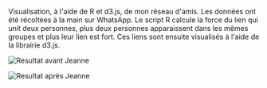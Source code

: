 Visualisation, à l'aide de R et d3.js, de mon réseau d'amis. Les données ont été récoltées à la main sur WhatsApp.
Le script R calcule la force du lien qui unit deux personnes, plus deux personnes apparaissent dans les mêmes groupes et plus leur 
lien est fort. Ces liens sont ensuite visualisés à l'aide de la librairie d3.js.

![Resultat avant Jeanne](https://raw.github.com/astephan91/whatsapp/master/Resultat%20Avant%20Jeanne.png?raw=true)

![Resultat après Jeanne](https://raw.github.com/astephan91/whatsapp/master/Resultat%20Après%20Jeanne.png?raw=true)
